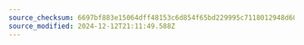 ```yaml
---
source_checksum: 6697bf883e15064dff48153c6d854f65bd229995c7118012948d607aafb10465
source_modified: 2024-12-12T21:11:49.588Z
---
```


